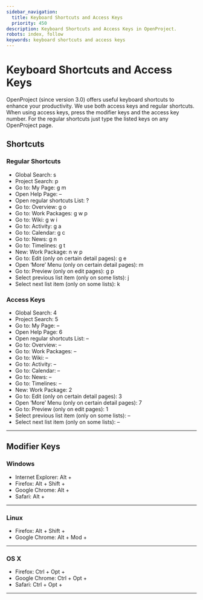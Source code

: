 ```yaml
---
sidebar_navigation:
  title: Keyboard Shortcuts and Access Keys
  priority: 450
description: Keyboard Shortcuts and Access Keys in OpenProject.
robots: index, follow
keywords: keyboard shortcuts and access keys
---
```

# Keyboard Shortcuts and Access Keys

OpenProject (since version 3.0) offers useful keyboard shortcuts to  enhance your productivity. We use both access keys and regular  shortcuts. When using access keys, press the modifier keys and the  access key number. For the regular shortcuts just type the listed keys  on any OpenProject page.

## Shortcuts

### Regular Shortcuts

- Global Search: s
- Project Search: p
- Go to: My Page: g m
- Open Help Page: –
- Open regular shortcuts List: ?
- Go to: Overview: g o
- Go to: Work Packages: g w p
- Go to: Wiki: g w i
- Go to: Activity: g a
- Go to: Calendar: g c
- Go to: News: g n
- Go to: Timelines: g t
- New: Work Package: n w p
- Go to: Edit (only on certain detail pages): g e
- Open ‘More’ Menu (only on certain detail pages): m
- Go to: Preview (only on edit pages): g p
- Select previous list item (only on some lists): j
- Select next list item (only on some lists): k

### Access Keys

- Global Search: 4
- Project Search: 5
- Go to: My Page: –
- Open Help Page: 6
- Open regular shortcuts List: –
- Go to: Overview: –
- Go to: Work Packages: –
- Go to: Wiki: –
- Go to: Activity: –
- Go to: Calendar: –
- Go to: News: –
- Go to: Timelines: –
- New: Work Package: 2
- Go to: Edit (only on certain detail pages): 3
- Open ‘More’ Menu (only on certain detail pages): 7
- Go to: Preview (only on edit pages): 1
- Select previous list item (only on some lists): –
- Select next list item (only on some lists): –

------

## Modifier Keys

### Windows

- Internet Explorer: Alt + <access key number>
- Firefox: Alt + Shift + <access key number>
- Google Chrome: Alt + <access key number>
- Safari: Alt + <access key number>

------

### Linux

- Firefox: Alt + Shift + <access key number>
- Google Chrome: Alt + Mod + <access key number>

------

### OS X

- Firefox:  Ctrl + Opt + <access key number>
- Google Chrome: Ctrl + Opt + <access key number>
- Safari: Ctrl + Opt + <access key number>

------